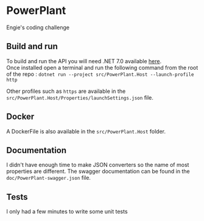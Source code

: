 # PowerPlant
Engie's coding challenge

## Build and run
To build and run the API you will need .NET 7.0 available [here](https://dotnet.microsoft.com/en-us/download/dotnet/7.0).  
Once installed open a terminal and run the following command from the root of the repo :
```dotnet run --project src/PowerPlant.Host --launch-profile http```

Other profiles such as `https` are available in the `src/PowerPlant.Host/Properties/launchSettings.json` file.  

## Docker
A DockerFile is also available in the `src/PowerPlant.Host` folder.

## Documentation
I didn't have enough time to make JSON converters so the name of most properties are different.
The swagger documentation can be found in the `doc/PowerPlant-swagger.json` file.

## Tests
I only had a few minutes to write some unit tests